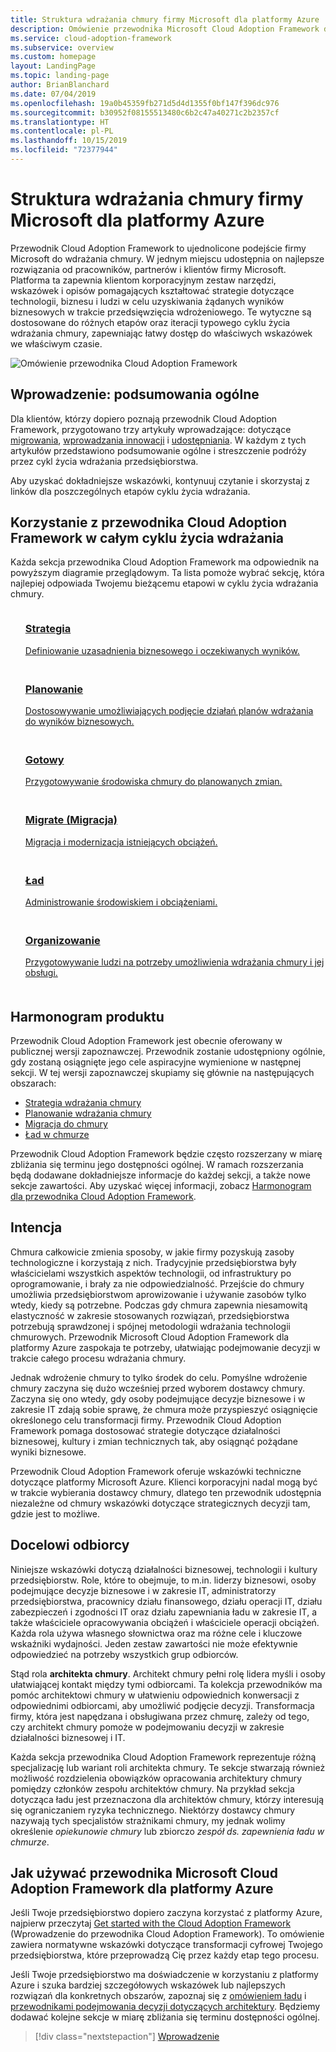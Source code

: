 ```yaml
---
title: Struktura wdrażania chmury firmy Microsoft dla platformy Azure
description: Omówienie przewodnika Microsoft Cloud Adoption Framework dla platformy Azure.
ms.service: cloud-adoption-framework
ms.subservice: overview
ms.custom: homepage
layout: LandingPage
ms.topic: landing-page
author: BrianBlanchard
ms.date: 07/04/2019
ms.openlocfilehash: 19a0b45359fb271d5d4d1355f0bf147f396dc976
ms.sourcegitcommit: b30952f08155513480c6b2c47a40271c2b2357cf
ms.translationtype: HT
ms.contentlocale: pl-PL
ms.lasthandoff: 10/15/2019
ms.locfileid: "72377944"
---
```

# <a name="microsoft-cloud-adoption-framework-for-azure"></a>Struktura wdrażania chmury firmy Microsoft dla platformy Azure

Przewodnik Cloud Adoption Framework to ujednolicone podejście firmy Microsoft do wdrażania chmury. W jednym miejscu udostępnia on najlepsze rozwiązania od pracowników, partnerów i klientów firmy Microsoft. Platforma ta zapewnia klientom korporacyjnym zestaw narzędzi, wskazówek i opisów pomagających kształtować strategie dotyczące technologii, biznesu i ludzi w celu uzyskiwania żądanych wyników biznesowych w trakcie przedsięwzięcia wdrożeniowego. Te wytyczne są dostosowane do różnych etapów oraz iteracji typowego cyklu życia wdrażania chmury, zapewniając łatwy dostęp do właściwych wskazówek we właściwym czasie.

![Omówienie przewodnika Cloud Adoption Framework](./_images/caf-overview.png)

## <a name="getting-started-executive-summaries"></a>Wprowadzenie: podsumowania ogólne

Dla klientów, którzy dopiero poznają przewodnik Cloud Adoption Framework, przygotowano trzy artykuły wprowadzające: dotyczące [migrowania](./getting-started/migrate.md), [wprowadzania innowacji](./getting-started/innovate.md) i [udostępniania](./getting-started/enable.md). W każdym z tych artykułów przedstawiono podsumowanie ogólne i streszczenie podróży przez cykl życia wdrażania przedsiębiorstwa.

Aby uzyskać dokładniejsze wskazówki, kontynuuj czytanie i skorzystaj z linków dla poszczególnych etapów cyklu życia wdrażania.

## <a name="use-the-cloud-adoption-framework-throughout-the-adoption-lifecycle"></a>Korzystanie z przewodnika Cloud Adoption Framework w całym cyklu życia wdrażania

Każda sekcja przewodnika Cloud Adoption Framework ma odpowiednik na powyższym diagramie przeglądowym. Ta lista pomoże wybrać sekcję, która najlepiej odpowiada Twojemu bieżącemu etapowi w cyklu życia wdrażania chmury.

<!-- markdownlint-disable MD033 -->

<ul class="panelContent cardsF">
    <li style="display: flex; flex-direction: column;">
        <a href="./strategy/index.md">
            <div class="cardSize">
                <div class="cardPadding" style="padding-bottom:10px;">
                    <div class="card" style="padding-bottom:10px;">
                        <div class="cardImageOuter">
                            <div class="cardImage">
                                <img alt="" src="./_images/caf-strategy.png" data-linktype="external">
                            </div>
                        </div>
                        <div class="cardText" style="padding-left:0px;">
                            <h3>Strategia</h3>
Definiowanie uzasadnienia biznesowego i oczekiwanych wyników.
                        </div>
                    </div>
                </div>
            </div>
        </a>
    </li>
    <li style="display: flex; flex-direction: column;">
        <a href="./plan/index.md">
            <div class="cardSize">
                <div class="cardPadding" style="padding-bottom:10px;">
                    <div class="card" style="padding-bottom:10px;">
                        <div class="cardImageOuter">
                            <div class="cardImage">
                                <img alt="" src="./_images/caf-plan.png" data-linktype="external">
                            </div>
                        </div>
                        <div class="cardText" style="padding-left:0px;">
                            <h3>Planowanie</h3>
Dostosowywanie umożliwiających podjęcie działań planów wdrażania do wyników biznesowych.
                        </div>
                    </div>
                </div>
            </div>
        </a>
    </li>
    <li style="display: flex; flex-direction: column;">
        <a href="./ready/index.md">
            <div class="cardSize">
                <div class="cardPadding" style="padding-bottom:10px;">
                    <div class="card" style="padding-bottom:10px;">
                        <div class="cardImageOuter">
                            <div class="cardImage">
                                <img alt="" src="./_images/caf-ready.png" data-linktype="external">
                            </div>
                        </div>
                        <div class="cardText" style="padding-left:0px;">
                            <h3>Gotowy</h3>
Przygotowywanie środowiska chmury do planowanych zmian.
                        </div>
                    </div>
                </div>
            </div>
        </a>
    </li>
    <li style="display: flex; flex-direction: column;">
        <a href="./migrate/index.md">
            <div class="cardSize">
                <div class="cardPadding" style="padding-bottom:10px;">
                    <div class="card" style="padding-bottom:10px;">
                        <div class="cardImageOuter">
                            <div class="cardImage">
                                <img alt="" src="./_images/caf-adopt.png" data-linktype="external">
                            </div>
                        </div>
                        <div class="cardText" style="padding-left:0px;">
                            <h3>Migrate (Migracja)</h3>
Migracja i modernizacja istniejących obciążeń.
                        </div>
                    </div>
                </div>
            </div>
        </a>
    </li>
    <li style="display: flex; flex-direction: column;">
        <a href="./govern/index.md">
            <div class="cardSize">
                <div class="cardPadding" style="padding-bottom:10px;">
                    <div class="card" style="padding-bottom:10px;">
                        <div class="cardImageOuter">
                            <div class="cardImage">
                                <img alt="" src="./_images/caf-govern.png" data-linktype="external">
                            </div>
                        </div>
                        <div class="cardText" style="padding-left:0px;">
                            <h3>Ład</h3>
Administrowanie środowiskiem i obciążeniami.
                        </div>
                    </div>
                </div>
            </div>
        </a>
    </li>
    <li style="display: flex; flex-direction: column;">
        <a href="./organize/index.md">
            <div class="cardSize">
                <div class="cardPadding" style="padding-bottom:10px;">
                    <div class="card" style="padding-bottom:10px;">
                        <div class="cardImageOuter">
                            <div class="cardImage">
                                <img alt="" src="./_images/caf-manage.png" data-linktype="external">
                            </div>
                        </div>
                        <div class="cardText" style="padding-left:0px;">
                            <h3>Organizowanie</h3>
Przygotowywanie ludzi na potrzeby umożliwienia wdrażania chmury i jej obsługi.
                        </div>
                    </div>
                </div>
            </div>
        </a>
    </li>
</ul>

## <a name="product-roadmap"></a>Harmonogram produktu

Przewodnik Cloud Adoption Framework jest obecnie oferowany w publicznej wersji zapoznawczej. Przewodnik zostanie udostępniony ogólnie, gdy zostaną osiągnięte jego cele aspiracyjne wymienione w następnej sekcji. W tej wersji zapoznawczej skupiamy się głównie na następujących obszarach:

- [Strategia wdrażania chmury](./strategy/index.md)
- [Planowanie wdrażania chmury](./plan/index.md)
- [Migracja do chmury](./migrate/index.md)
- [Ład w chmurze](./govern/guides/index.md)

Przewodnik Cloud Adoption Framework będzie często rozszerzany w miarę zbliżania się terminu jego dostępności ogólnej. W ramach rozszerzania będą dodawane dokładniejsze informacje do każdej sekcji, a także nowe sekcje zawartości. Aby uzyskać więcej informacji, zobacz [Harmonogram dla przewodnika Cloud Adoption Framework](./reference/index.md).

## <a name="intent"></a>Intencja

Chmura całkowicie zmienia sposoby, w jakie firmy pozyskują zasoby technologiczne i korzystają z nich. Tradycyjnie przedsiębiorstwa były właścicielami wszystkich aspektów technologii, od infrastruktury po oprogramowanie, i brały za nie odpowiedzialność. Przejście do chmury umożliwia przedsiębiorstwom aprowizowanie i używanie zasobów tylko wtedy, kiedy są potrzebne. Podczas gdy chmura zapewnia niesamowitą elastyczność w zakresie stosowanych rozwiązań, przedsiębiorstwa potrzebują sprawdzonej i spójnej metodologii wdrażania technologii chmurowych. Przewodnik Microsoft Cloud Adoption Framework dla platformy Azure zaspokaja te potrzeby, ułatwiając podejmowanie decyzji w trakcie całego procesu wdrażania chmury.

Jednak wdrożenie chmury to tylko środek do celu. Pomyślne wdrożenie chmury zaczyna się dużo wcześniej przed wyborem dostawcy chmury. Zaczyna się ono wtedy, gdy osoby podejmujące decyzje biznesowe i w zakresie IT zdają sobie sprawę, że chmura może przyspieszyć osiągnięcie określonego celu transformacji firmy. Przewodnik Cloud Adoption Framework pomaga dostosować strategie dotyczące działalności biznesowej, kultury i zmian technicznych tak, aby osiągnąć pożądane wyniki biznesowe.

Przewodnik Cloud Adoption Framework oferuje wskazówki techniczne dotyczące platformy Microsoft Azure. Klienci korporacyjni nadal mogą być w trakcie wybierania dostawcy chmury, dlatego ten przewodnik udostępnia niezależne od chmury wskazówki dotyczące strategicznych decyzji tam, gdzie jest to możliwe.

## <a name="intended-audience"></a>Docelowi odbiorcy

Niniejsze wskazówki dotyczą działalności biznesowej, technologii i kultury przedsiębiorstw. Role, które to obejmuje, to m.in. liderzy biznesowi, osoby podejmujące decyzje biznesowe i w zakresie IT, administratorzy przedsiębiorstwa, pracownicy działu finansowego, działu operacji IT, działu zabezpieczeń i zgodności IT oraz działu zapewniania ładu w zakresie IT, a także właściciele opracowywania obciążeń i właściciele operacji obciążeń. Każda rola używa własnego słownictwa oraz ma różne cele i kluczowe wskaźniki wydajności. Jeden zestaw zawartości nie może efektywnie odpowiedzieć na potrzeby wszystkich grup odbiorców.

Stąd rola **architekta chmury**. Architekt chmury pełni rolę lidera myśli i osoby ułatwiającej kontakt między tymi odbiorcami. Ta kolekcja przewodników ma pomóc architektowi chmury w ułatwieniu odpowiednich konwersacji z odpowiednimi odbiorcami, aby umożliwić podjęcie decyzji. Transformacja firmy, która jest napędzana i obsługiwana przez chmurę, zależy od tego, czy architekt chmury pomoże w podejmowaniu decyzji w zakresie działalności biznesowej i IT.

Każda sekcja przewodnika Cloud Adoption Framework reprezentuje różną specjalizację lub wariant roli architekta chmury. Te sekcje stwarzają również możliwość rozdzielenia obowiązków opracowania architektury chmury pomiędzy członków zespołu architektów chmury. Na przykład sekcja dotycząca ładu jest przeznaczona dla architektów chmury, którzy interesują się ograniczaniem ryzyka technicznego. Niektórzy dostawcy chmury nazywają tych specjalistów strażnikami chmury, my jednak wolimy określenie _opiekunowie chmury_ lub zbiorczo _zespół ds. zapewnienia ładu w chmurze_.

## <a name="how-to-use-the-microsoft-cloud-adoption-framework-for-azure"></a>Jak używać przewodnika Microsoft Cloud Adoption Framework dla platformy Azure

Jeśli Twoje przedsiębiorstwo dopiero zaczyna korzystać z platformy Azure, najpierw przeczytaj [Get started with the Cloud Adoption Framework](./getting-started/migrate.md) (Wprowadzenie do przewodnika Cloud Adoption Framework). To omówienie zawiera normatywne wskazówki dotyczące transformacji cyfrowej Twojego przedsiębiorstwa, które przeprowadzą Cię przez każdy etap tego procesu.

Jeśli Twoje przedsiębiorstwo ma doświadczenie w korzystaniu z platformy Azure i szuka bardziej szczegółowych wskazówek lub najlepszych rozwiązań dla konkretnych obszarów, zapoznaj się z [omówieniem ładu](./govern/index.md) i [przewodnikami podejmowania decyzji dotyczących architektury](./decision-guides/index.md). Będziemy dodawać kolejne sekcje w miarę zbliżania się terminu dostępności ogólnej.

> [!div class="nextstepaction"]
> [Wprowadzenie](./getting-started/migrate.md)
